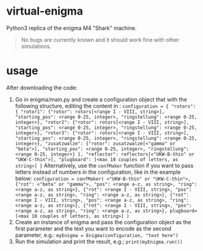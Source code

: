 # virtual-enigma
Python3 replica of the enigma M4 "Shark" machine.

> No bugs are currently known and it should work fine with other simulations.

# usage
After downloading the code:

1) Go in enigma/main.py and create a configuration object that with the following structure, editing the content in <angular brackets>:
`
    configuration = {
        "rotors": {
            "rotor1": {"rotor": rotors[<range I - VIII, string>], "starting_pos": <range 0-25, integer>, "ringstellung": <range 0-25, integer>},
            "rotor2": {"rotor": rotors[<range I - VIII, string>], "starting_pos": <range 0-25, integer>, "ringstellung": <range 0-25, integer>},
            "rotor3": {"rotor": rotors[<range I - VIII, string>], "starting_pos": <range 0-25, integer>, "ringstellung": <range 0-25, integer>},
            "zusatzwalze": {"rotor": zusatzwalze[<"gamma" or "beta">], "starting_pos": <range 0-25, integer>, "ringstellung": <range 0-25, integer>}
        },
        "reflector": reflectors[<"UKW-B-thin" or "UKW-C-thin">],
        "plugboard": [<max 10 couples of letters, as string>]
    }
`
Alternatively, use the `confMaker` function if you want to pass letters instead of numbers in the configuration, like in the example below:
`
  configuration = confMaker(
        <"UKW-B-thin" or "UKW-C-thin">,
        {"rot": <"beta" or "gamma">, "pos": <range a-z, as string>, "ring": <range a-z, as string>},
        {"rot": <range I - VIII, string>, "pos": <range a-z, as string>, "ring": <range a-z, as string>},
        {"rot": <range I - VIII, string>, "pos": <range a-z, as string>, "ring": <range a-z, as string>},
        {"rot": <range I - VIII, string>, "pos": <range a-z, as string>, "ring": <range a-z, as string>},
        plugboard=[<max 10 couples of letters, as string>]
  ) 
`
2) Create an instance of enigma and pass the configuration object as the first parameter and the text you want to encode as the second parameter, e.g.:
`
myEnigma = Enigma(configuration, "text here")
`
3) Run the simulation and print the result, e.g.;
`
print(myEnigma.run())
`
